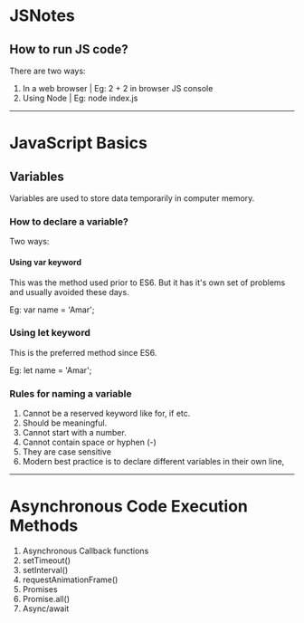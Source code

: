 # JSNotes

## How to run JS code?
There are two ways:
  1. In a web browser | Eg: 2 + 2 in browser JS console
  2. Using Node | Eg: node index.js

---------

# JavaScript Basics

## Variables

Variables are used to store data temporarily in computer memory.

### How to declare a variable?
Two ways:

#### Using var keyword
This was the method used prior to ES6. But it has it's own set of problems and usually avoided these days.

Eg: var name = 'Amar';

### Using let keyword
This is the preferred method since ES6.

Eg: let name = 'Amar';


### Rules for naming a variable

  1. Cannot be a reserved keyword like for, if etc.
  2. Should be meaningful.
  3. Cannot start with a number.
  4. Cannot contain space or hyphen (-)
  5. They are case sensitive
  6. Modern best practice is to declare different variables in their own line,

---------

# Asynchronous Code Execution Methods
1. Asynchronous Callback functions
2. setTimeout()
3. setInterval()
4. requestAnimationFrame()
5. Promises
6. Promise.all()
7. Async/await
